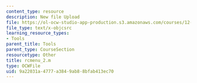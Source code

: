 ```yaml
---
content_type: resource
description: New file Upload
file: https://ol-ocw-studio-app-production.s3.amazonaws.com/courses/12-811-tropical-meteorology-spring-2011/9a22031a4777a3849ab88bfab413ec70_rcmenu_2.m
file_type: text/x-objcsrc
learning_resource_types:
- Tools
parent_title: Tools
parent_type: CourseSection
resourcetype: Other
title: rcmenu_2.m
type: OCWFile
uid: 9a22031a-4777-a384-9ab8-8bfab413ec70
---
```


